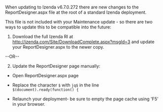 When updating to Izenda v6.7.0.272 there are new changes to the ReportDesigner.aspx file at the root of a standard Izenda deployment.

This file is not included with your Maintenance update - so there are two ways to update this to be compatible into the future:

1) Download the full Izenda RI at  http://izenda.com/Site/DownloadComplete.aspx?msgId=3 and update your ReportDesigner.aspx to the newer copy.

--OR--

2) Update the ReportDesigner page manually:

* Open ReportDesigner.aspx page

* Replace the character ``$`` with ``jq$`` in the line ``$(document).ready(function() {``

* Relaunch your deployment- be sure to empty the page cache using 'F5' in your browser.